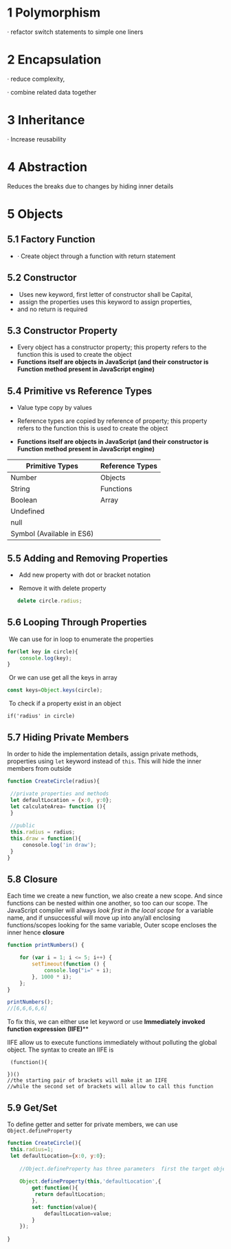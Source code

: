 # 1    Polymorphism 

·     refactor switch statements to simple one liners

# 2    Encapsulation 

·     reduce complexity,

·     combine related data together

# 3    Inheritance

·     Increase reusability

# 4    Abstraction 

Reduces the breaks due to changes by hiding inner details

# 5     Objects 

## 5.1    Factory Function

- ·     Create object through a function with return statement

## 5.2    Constructor 

- ​     Uses new keyword, first letter of constructor shall be Capital,
- ​     assign the properties uses this keyword to assign properties, 
-   and no return is required

## 5.3     Constructor Property 

-  Every object has a constructor property; this property refers to the function this is used to create the object
-  **Functions itself are objects in JavaScript (and their constructor is Function method present in JavaScript engine)**

## 5.4    Primitive vs Reference Types

-  Value type copy by values 

-  Reference types are copied by reference  of property; this property refers to the function this is used to create the object

- **Functions itself are objects in JavaScript (and their constructor is Function method present in JavaScript engine)**

  

| Primitive Types           | Reference Types |
| ------------------------- | --------------- |
| Number                    | Objects         |
| String                    | Functions       |
| Boolean                   | Array           |
| Undefined                 |                 |
| null                      |                 |
| Symbol (Available in ES6) |                 |

## 5.5 Adding and Removing Properties 

- ​     Add new property with dot or bracket notation

- ​     Remove it with delete property 

  

  ```javascript
  delete circle.radius;
  ```



## 5.6   Looping Through Properties

​     We can use for in loop to enumerate the properties

```javascript
for(let key in circle){
    console.log(key);
}
```

​	Or we can use get all the keys in array

```javascript
const keys=Object.keys(circle);
```

​	To check if a property exist in an object

```
if('radius' in circle)
```



## 5.7 Hiding Private Members

In order to hide the implementation details, assign private methods, properties  using  `let` keyword instead of `this`. This will hide the inner members from outside

```javascript
function CreateCircle(radius){

 //private properties and methods
 let defaultLocation = {x:0, y:0};
 let calculateArea= function (){   
 }
 
 //public     
 this.radius = radius;
 this.draw = function(){
     conosole.log('in draw');
 }
}
```

## 5.8 Closure

Each time we create a new function, we also create a new scope. And since functions can be nested within one another, so too can our scope. The JavaScript compiler will always *look first in the local scope* for a variable name, and if unsuccessful will move up into any/all enclosing functions/scopes looking for the same variable, Outer scope encloses the inner hence **closure**



```javascript
function printNumbers() {

    for (var i = 1; i <= 5; i++) {
        setTimeout(function () {
            console.log("i=" + i);
        }, 1000 * i);
    };
}

printNumbers();
//[6,6,6,6,6]
```

To fix this, we can either use let keyword or use **Immediately invoked function expression** **(IIFE)****

IIFE allow us to execute functions immediately without polluting the global object. The syntax to create an IIFE is

```
 (function(){

})()
//the starting pair of brackets will make it an IIFE
//while the second set of brackets will allow to call this function

```



## 5.9 Get/Set 

To define getter and setter for private members,  we can use `Object.defineProperty` 

```javascript
function CreateCircle(){
 this.radius=1;
 let defaultLocation={x:0, y:0};
    
    //Object.defineProperty has three parameters  first the target object ,second the 		name of property, third the object with get set
    
    Object.defineProperty(this,'defaultLocation',{
        get:function(){
         return defaultLocation;   
        },
        set: function(value){
            defaultLocation=value;
        }
    });
   
}
```







